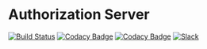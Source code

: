 # Authorization Server

[![Build Status](https://jenkins.mlobb.sk/buildStatus/icon?job=auth-server%2Fdevelop)](https://jenkins.mlobb.sk/job/auth-server/job/develop/)
[![Codacy Badge](https://api.codacy.com/project/badge/Grade/57133fd46267415b8a6ae05889ac5560)](https://www.codacy.com?utm_source=github.com&amp;utm_medium=referral&amp;utm_content=mlobb/auth-server&amp;utm_campaign=Badge_Grade)
[![Codacy Badge](https://api.codacy.com/project/badge/Coverage/57133fd46267415b8a6ae05889ac5560)](https://www.codacy.com?utm_source=github.com&utm_medium=referral&utm_content=mlobb/auth-server&utm_campaign=Badge_Coverage)
[![Slack](https://img.shields.io/badge/chat%20on-slack-46BC99.svg)](https://join.slack.com/t/server-manager/shared_invite/enQtNzMzOTA5MTQwMDgxLWZhMGJjZGYzMTdlMDllMWYwOTZjYWUwNmFkOWE1NjI4MmFkZTJmZWQzZGRmMGQxNjBmZWQ5YmJiMWMwZDYzYmI)
